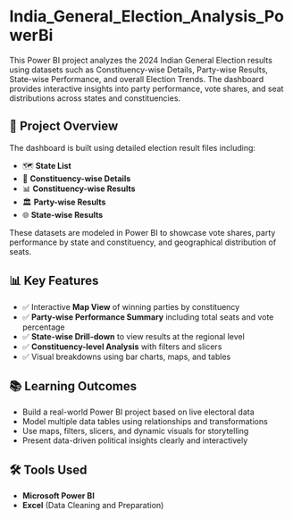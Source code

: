 # India_General_Election_Analysis_PowerBi
This Power BI project analyzes the 2024 Indian General Election results using datasets  such as Constituency-wise Details, Party-wise Results, State-wise Performance, and  overall Election Trends. The dashboard provides interactive insights into party performance,  vote shares, and seat distributions across states and constituencies.


## 📌 Project Overview
The dashboard is built using detailed election result files including:
- 🗺️ **State List**
- 📍 **Constituency-wise Details**
- 📊 **Constituency-wise Results**
- 🏛️ **Party-wise Results**
- 🌐 **State-wise Results**

These datasets are modeled in Power BI to showcase vote shares, party performance by state and constituency, and geographical distribution of seats.


## 📊 Key Features
- ✅ Interactive **Map View** of winning parties by constituency  
- ✅ **Party-wise Performance Summary** including total seats and vote percentage  
- ✅ **State-wise Drill-down** to view results at the regional level  
- ✅ **Constituency-level Analysis** with filters and slicers  
- ✅ Visual breakdowns using bar charts, maps, and tables  



## 📚 Learning Outcomes
- Build a real-world Power BI project based on live electoral data  
- Model multiple data tables using relationships and transformations  
- Use maps, filters, slicers, and dynamic visuals for storytelling  
- Present data-driven political insights clearly and interactively


## 🛠 Tools Used
- **Microsoft Power BI**
- **Excel** (Data Cleaning and Preparation)
